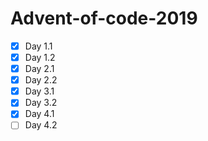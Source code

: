 # Advent-of-code-2019

- [x] Day 1.1
- [x] Day 1.2
- [x] Day 2.1
- [x] Day 2.2
- [x] Day 3.1
- [x] Day 3.2
- [x] Day 4.1
- [ ] Day 4.2
